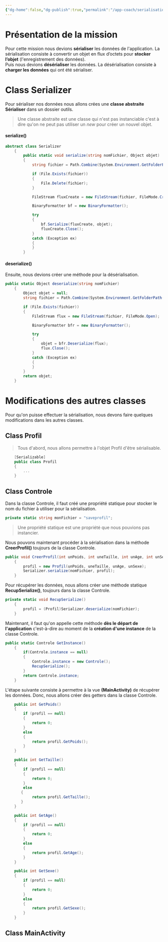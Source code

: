 ```yaml
---
{"dg-home":false,"dg-publish":true,"permalink":"/app-coach/serialisation-mission-2/","dgPassFrontmatter":true}
---
```



# Présentation de la mission

Pour cette mission nous devions **sérialiser** les données de l'application. La sérialisation consiste à convertir un objet en flux d’octets pour **stocker l’objet** (l'enregistrement des données).  
Puis nous devions **désérialiser** les données. La désérialisation consiste à **charger les données** qui ont été sérialiser.

# Class Serializer

Pour sérialiser nos données nous allons crées une **classe abstraite Sérialiser** dans un dossier outils.

> Une classe abstraite est une classe qui n'est pas instanciable c'est à dire qu'on ne peut pas utiliser un _new_ pour créer un nouvel objet.

#### serialize()

````C#
abstract class Serializer
    {
        public static void serialize(string nomFichier, Object objet)
        {
            string fichier = Path.Combine(System.Environment.GetFolderPath(System.Environment.SpecialFolder.LocalApplicationData), nomFichier);

            if (File.Exists(fichier))
            {
                File.Delete(fichier);
            }

            FileStream fluxCreate = new FileStream(fichier, FileMode.Create, FileAccess.Write);

            BinaryFormatter bf = new BinaryFormatter();

            try
            {
                bf.Serialize(fluxCreate, objet);
                fluxCreate.Close();
            }
            catch (Exception ex)
            {
            }
        }
````

#### deserialize()

Ensuite, nous devions créer une méthode pour la désérialisation.

````C#
public static Object deserialize(string nomFichier)
    {
        Object objet = null;
        string fichier = Path.Combine(System.Environment.GetFolderPath(System.Environment.SpecialFolder.LocalApplicationData), nomFichier);

        if (File.Exists(fichier))
        {
            FileStream flux = new FileStream(fichier, FileMode.Open);

            BinaryFormatter bfr = new BinaryFormatter();

            try
            {
                objet = bfr.Deserialize(flux);
                flux.Close();
            }
            catch (Exception ex)
            {
            }
        }
        return objet;
    }
````


# Modifications des autres classes

Pour qu'on puisse effectuer la sérialisation, nous devons faire quelques modifications dans les autres classes.

## Class Profil

> Tous d'abord, nous allons permettre à l'objet Profil d'être sérialisable.

````C#
	[Serializable]
    public class Profil
    {
	    ...
	}
````

## Class Controle

Dans la classe Controle, il faut créé une propriété statique pour stocker le nom du fichier à utiliser pour la sérialisation.

````C#
private static string monFichier = "saveprofil";
````

> Une propriété statique est une propriété que nous pouvions pas instancier.

Nous pouvons maintenant procéder à la sérialisation dans la méthode **CreerProfil()** toujours de la classe Controle.

```C#
public void CreerProfil(int unPoids, int uneTaille, int unAge, int unSexe)
    {
        profil = new Profil(unPoids, uneTaille, unAge, unSexe);
        Serializer.serialize(nomFichier, profil);
    }
```

Pour récupérer les données, nous allons créer une méthode statique **RecupSerialize()**, toujours dans la classe Controle.

```C#
private static void RecupSerialize()
    {
        profil = (Profil)Serializer.deserialize(nomFichier);
    }
```

Maintenant, il faut qu'on appelle cette méthode **dès le départ de l'application** c'est-à-dire au moment de la **création d'une instance** de la classe Controle.

```C#
public static Controle GetInstance()
    {
        if(Controle.instance == null)
        {
            Controle.instance = new Controle();
            RecupSerialize();
        }
        return Controle.instance;
    }
```

L'étape suivante consiste à permettre à la vue **(MainActivity)** de récupérer les données. Donc, nous allons créer des getters dans la classe Controle.

```C#
	public int GetPoids()
    {
        if (profil == null)
        {
            return 0;
        }
        else
        {
            return profil.GetPoids();
        }
    }

    public int GetTaille()
    {
        if (profil == null)
        {
            return 0;
        }
        else
       {
            return profil.GetTaille();
       }
    }

    public int GetAge()
    {
        if (profil == null)
        {
            return 0;
        }
        else
        {
            return profil.GetAge();
        }
    }

    public int GetSexe()
    {
        if (profil == null)
        {
            return 0;
        }
        else
        {
            return profil.GetSexe();
        }
    }
```

## Class MainActivity

